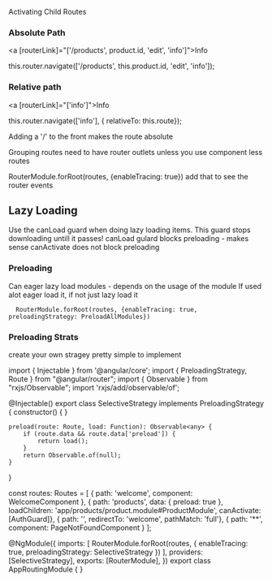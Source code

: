 
Activating Child Routes

### Absolute Path
<a [routerLink]="['/products', product.id, 'edit', 'info']">Info</a>

this.router.navigate(['/products', this.product.id, 'edit', 'info']);

### Relative path
<a [routerLink]="['info']">Info</a>

this.router.navigate(['info'], { relativeTo: this.route});


Adding a '/' to the front makes the route absolute


Grouping routes need to have router outlets unless you use component less routes


RouterModule.forRoot(routes, {enableTracing: true}) add that to see the router events


## Lazy Loading

Use the canLoad guard when doing lazy loading items.  This guard stops downloading untill it passes!
canLoad gulard blocks preloading - makes sense
canActivate does not block preloading

### Preloading
Can eager lazy load modules - depends on the usage of the module
If used alot eager load it, if not just lazy load it

      RouterModule.forRoot(routes, {enableTracing: true, preloadingStrategy: PreloadAllModules})

### Preloading Strats

create your own stragey pretty simple to implement

import { Injectable } from '@angular/core';
import { PreloadingStrategy, Route } from "@angular/router";
import { Observable } from "rxjs/Observable";
import 'rxjs/add/observable/of';

@Injectable()
export class SelectiveStrategy implements PreloadingStrategy {
    constructor() { }
    
    preload(route: Route, load: Function): Observable<any> {
        if (route.data && route.data['preload']) {
            return load();
        }
        return Observable.of(null);
    }
}

const routes: Routes = [
      { path: 'welcome', component: WelcomeComponent },
      { path: 'products', data: { preload: true }, loadChildren: 'app/products/product.module#ProductModule', canActivate: [AuthGuard]},
      { path: '', redirectTo: 'welcome', pathMatch: 'full'},
      { path: '**', component: PageNotFoundComponent }
    ];

@NgModule({
  imports: [
    RouterModule.forRoot(routes, { enableTracing: true, preloadingStrategy: SelectiveStrategy })
  ],
  providers: [SelectiveStrategy],
  exports: [RouterModule],
})
export class AppRoutingModule { }